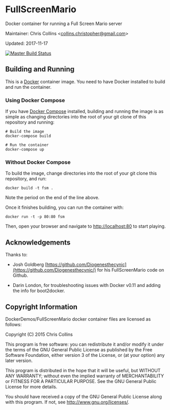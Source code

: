 FullScreenMario
===============

Docker container for running a Full Screen Mario server

Maintainer: Chris Collins \<collins.christopher@gmail.com\>

Updated: 2017-11-17

[![Master Build Status](https://travis-ci.org/DockerDemos/FullScreenMario.svg?branch=master)](https://travis-ci.org/DockerDemos/FullScreenMario.svg?branch=master)

## Building and Running

This is a [Docker](http://docker.com) container image.  You need to have Docker installed to build and run the container.

### Using Docker Compose

If you have [Docker Compose](https://docs.docker.com/compose/) installed, building and running the image is as simple as changing directories into the root of your git clone of this repository and running:

```
# Build the image
docker-compose build

# Run the container
docker-compose up
```

### Without Docker Compose

To build the image, change directories into the root of your git clone this repository, and run:

`docker build -t fsm .`

Note the period on the end of the line above.

Once it finishes building, you can run the container with:

`docker run -t -p 80:80 fsm`

Then, open your browser and navigate to [http://localhost:80](http://localhost:80) to start playing.


## Acknowledgements

Thanks to:

* Josh Goldberg [https://github.com/Diogenesthecynic](https://github.com/Diogenesthecynic/) for his FullScreenMario code on Github.

* Darin London, for troubleshooting issues with Docker v0.11 and adding the info for boot2docker.

## Copyright Information

DockerDemos/FullScreenMario docker container files are licensed as follows:

Copyright (C) 2015 Chris Collins

This program is free software: you can redistribute it and/or modify it under the terms of the GNU General Public License as published by the Free Software Foundation, either version 3 of the License, or (at your option) any later version.

This program is distributed in the hope that it will be useful, but WITHOUT ANY WARRANTY; without even the implied warranty of MERCHANTABILITY or FITNESS FOR A PARTICULAR PURPOSE. See the GNU General Public License for more details.

You should have received a copy of the GNU General Public License along with this program. If not, see http://www.gnu.org/licenses/.
